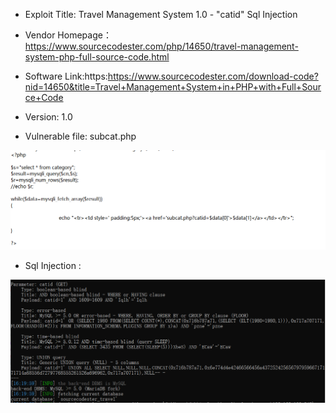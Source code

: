 * Exploit Title: Travel Management System 1.0 - "catid" Sql Injection  

* Vendor Homepage：https://www.sourcecodester.com/php/14650/travel-management-system-php-full-source-code.html    
* Software Link:https:https://www.sourcecodester.com/download-code?nid=14650&title=Travel+Management+System+in+PHP+with+Full+Source+Code    

* Version: 1.0    

* Vulnerable file: subcat.php    

![image](https://github.com/BigTiger2020/Travel-Management-System/blob/main/subcat.png)  

* Sql Injection  :    

![image](https://github.com/BigTiger2020/Travel-Management-System/blob/main/sql.png)  
